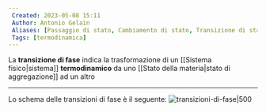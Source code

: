```yaml
---
 Created: 2023-05-08 15:11
 Author: Antonio Gelain
 Aliases: [Passaggio di stato, Cambiamento di stato, Transizione di stato]
 Tags: [termodinamica]
---
```


La **transizione di fase** indica la trasformazione di un [[Sistema fisico|sistema]] **termodinamico** da uno [[Stato della materia|stato di aggregazione]] ad un altro

---

Lo schema delle transizioni di fase è il seguente:
![transizioni-di-fase|500](https://www.isc.cnr.it/wp-content/uploads/2018/05/divulgazione-tf-01.png)